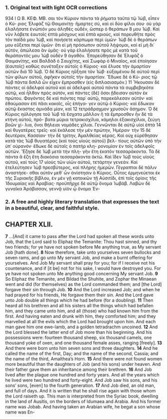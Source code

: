 ### 1. Original text with light OCR corrections

934                       Ι Ω Β.                              ΚΕΦ. ΜΒ.
σαι τὸν Κύριον πάντα τὰ ῥήματα ταῦτα τῷ Ἰώβ, εἶπεν ὁ Κύ-
ριος Ἐλιφὰζ τῷ Θαιμανίτῃ· ἥμαρτες σύ, καὶ οἱ δύο φίλοι σου·
οὐ γὰρ ἐλαλήσατε ἐνώπιόν μου ἀληθὲς οὐδέν, ὥσπερ ὁ θεράπων
8 μου Ἰώβ. Καὶ νῦν λάβετε ἑαυτοῖς ἑπτὰ μόσχους καὶ ἑπτὰ κριούς,
καὶ πορευθῆτε πρὸς τὸν παῖδά μου Ἰώβ, καὶ ποιήσετε κάρπωμα
περὶ ὑμῶν· Ἰὼβ δὲ ὁ θεράπων μου εὔξεται περὶ ὑμῶν· ὅτι εἰ μὴ
πρόσωπον αὐτοῦ λήψομαι, καὶ εἰ μὴ δι᾿ αὐτόν, ἀπώλεσα ἂν ὑμᾶς·
οὐ γὰρ ἐλαλήσατε πρὸς μὲ κατὰ τοῦ θεράποντός μου Ἰὼβ οὐδὲν
9 ἀγαθόν. Ἐπορεύθησαν δὲ Ἐλιφὰζ ὁ Θαιμανίτης, καὶ Βαλδὰδ ὁ
Σαυχίτης, καὶ Σωφὰρ ὁ Μιναῖος, καὶ ἐποίησαν (ἑαυτοῖς) καθὼς
συνέταξεν αὐτοῖς ὁ Κύριος· καὶ ἔλυσε τὴν ἁμαρτίαν αὐτῶν διὰ
10 Ἰώβ. Ὁ δὲ Κύριος ηὔξησε τὸν Ἰὼβ· εὐξαμένου δὲ αὐτοῦ περὶ
τῶν φίλων αὐτοῦ, ἀφῆκεν αὐτοῖς τὴν ἁμαρτίαν. Ἔδωκε δὲ ὁ Κύ-
ριος τῷ Ἰὼβ πάντα διπλᾶ ὧν εἶχεν ἔμπροσθεν (εἰς διπλασιασμόν.)
11 Ἤκουσαν δὲ πάντες οἱ ἀδελφοὶ αὐτοῦ καὶ αἱ ἀδελφαὶ αὐτοῦ πάντα
τὰ συμβεβηκότα αὐτῷ, καὶ ἦλθον πρὸς αὐτόν, καὶ πάντες (δὲ) ὅσοι
ᾔδεισαν αὐτὸν ἐκ πρώτου. Φαγόντες δὲ καὶ πιόντες παρ᾿ αὐτῷ,
παρεκάλεσαν αὐτόν· καὶ ἐθαύμασαν ἐπὶ πᾶσι κακοῖς, οἷς ἐπήγα-
γεν αὐτῷ ὁ Κύριος· καὶ ἔδωκαν αὐτῷ ἕκαστος ἀμνάδα μίαν, καὶ
12 τετράδραχμον χρυσοῦν ἄσημον. Ὁ δὲ Κύριος ηὐλόγησε τοῦ Ἰὼβ
τὰ ἔσχατα μᾶλλον ἢ τὰ ἔμπροσθεν ἦν δὲ τὰ κτήνη αὐτοῦ, πρό-
βατα μύρια τετρακισχίλια, κάμηλοι ἑξακισχίλιαι, ζεύγη βοῶν χί-
λια, ὄνοι θήλειαι νομάδες χίλιαι. Γεννῶνται δὲ αὐτῷ υἱοὶ ἑπτὰ
14 καὶ θυγατέρες τρεῖς· καὶ ἐκάλεσε τὴν μὲν πρώτην, Ἡμέραν· τὴν
15 δὲ δευτέραν, Κασσίαν· τὴν δὲ τρίτην, Ἀμαλθείας κέρας. Καὶ οὐχ
εὑρέθησαν κατὰ τὰς Ἰὼβ θυγατέρας (καὶ τοὺς υἱοὺς αὐτοῦ) βελ-
τίους αὐτῶν ὑπὸ τὴν ὑπ᾿ οὐρανόν· ἔδωκε δὲ αὐταῖς ὁ πατὴρ κλη-
ρονομίαν ἐν τοῖς ἀδελφοῖς αὐτῶν. Ἔζησε δὲ Ἰὼβ μετὰ τὴν πλη-
γὴν ἔτη ἑκατὸν τεσσαράκοντα. Τὰ δὲ πάντα ἃ ἔζη ἔτη διακόσια
τεσσαράκοντα ὀκτώ. Καὶ ἴδεν Ἰὼβ τοὺς υἱοὺς αὐτοῦ, καὶ τοὺς
17 υἱοὺς τῶν υἱῶν αὐτοῦ, τετάρτην γενεάν. Καὶ ἐτελεύτησεν Ἰὼβ
πρεσβύτερος, καὶ πλήρης ἡμερῶν. Γέγραπται δὲ πάλιν ἀναστήσε-
σθαι αὐτὸν μεθ᾿ ὧν ἀνίστησιν ὁ Κύριος. Οὗτος ἑρμηνεύεται ἐκ
τῆς Συριακῆς βίβλου, ἐν μὲν γῇ κατοικῶν τῇ Αὐσιτίδι, ἐπὶ τοῖς
ὁρίοις τῆς Ἰδουμαίας καὶ Ἀραβίας· προϋπῆρχε δὲ αὐτῷ ὄνομα
Ἰωβάβ. Λαβὼν δὲ γυναῖκα Ἀράβισσαν, γεννᾷ υἱὸν ᾧ ὄνομα Ἐν-

### 2. A free and highly literary translation that expresses the text in a beautiful, clear, and faithful style.

## CHAPTER XLII.

**7** ...[And] it came to pass after the Lord had spoken all these words unto Job, that the Lord said to Eliphaz the Temanite: Thou hast sinned, and thy two friends; for ye have not spoken before Me anything true, as My servant Job [hath done].
**8** Now therefore, take unto yourselves seven bullocks and seven rams, and go unto My servant Job, and make a burnt offering for yourselves. And Job My servant shall pray for you; for if I receive not his countenance, and if [it be] not for his sake, I would have destroyed you. For ye have not spoken unto Me anything good concerning My servant Job.
**9** So Eliphaz the Temanite, and Bildad the Shuhite, and Zophar the Minaean went and did (for themselves) as the Lord commanded them; and [the Lord] forgave their sin through Job.
**10** And the Lord increased Job; and when he had prayed for his friends, He forgave them their sin. And the Lord gave unto Job double all things which he had before (for a doubling).
**11** Then heard all his brethren and all his sisters all the things which had befallen him, and they came unto him, and all (those) who had known him from the first. And having eaten and drunk with him, they comforted him; and they marvelled at all the evils which the Lord had brought upon him. And each man gave him one ewe-lamb, and a golden tetradrachm uncoined.
**12** And the Lord blessed the latter end of Job more than his beginning. And his possessions were: fourteen thousand sheep, six thousand camels, one thousand yoke of oxen, and one thousand female asses, ranging [freely].
**13** And there were born unto him seven sons and three daughters.
**14** And he called the name of the first, Day; and the name of the second, Cassia; and the name of the third, Amalthea’s Horn.
**15** And there were not found women more beautiful than the daughters of Job (and his sons) under heaven. And their father gave them an inheritance among their brethren.
**16** And Job lived after the plague one hundred and forty years. And all the years which he lived were two hundred and forty-eight. And Job saw his sons, and his sons’ sons, [even] to the fourth generation.
**17** And Job died, an old man, and full of days. And it is written that he shall rise again with those whom the Lord raiseth up. This man is interpreted from the Syriac book, dwelling in the land of Ausitis, on the borders of Idumaea and Arabia. And his former name was Jobab. And having taken an Arabian wife, he begat a son whose name was En-